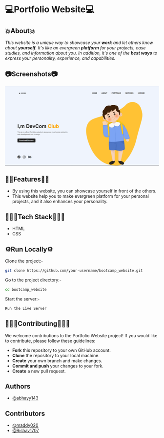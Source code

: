 
# 💻Portfolio Website💻
## 💥About💥

*This website is a unique way to showcase your **work** and let others know about **yourself**. It's like an evergreen **platform** for your projects, case studies, and information about you. In addition, it's one of the **best ways** to express your personality, experience, and capabilities.*

## 📷Screenshots📷

![App Screenshot](./images/portfolio.png)

## 🙌🏻Features🙌🏻

- By using this website, you can showcase yourself in front of the others.
- This website help you to make evergreen platform for your personal projects, and it also enhances your personality.

## 👨🏻‍💻Tech Stack👨🏻‍💻

- HTML
- CSS

## ⚙️Run Locally⚙️

Clone the project:-

```bash
git clone https://github.com/your-username/bootcamp_website.git
```

Go to the project directory:-

```bash
cd bootcamp_website
```

Start the server:-

```bash
Run the Live Server
```


## 🧑‍🤝‍🧑Contributing🧑‍🤝‍🧑

We welcome contributions to the Portfolio Website project! If you would like to contribute, please follow these guidelines:

- **Fork** this repository to your own GitHub account.
- **Clone** the repository to your local machine.
- **Create** your own branch and make changes.
- **Commit and push** your changes to your fork.
- **Create** a new pull request.


## Authors

- [@abhayy143](https://github.com/abhayy143)

## Contributors
- [@maddy020](https://github.com/maddy020)
- [@Rishav1707](https://github.com/Rishav1707)
